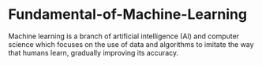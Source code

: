 # Fundamental-of-Machine-Learning
Machine learning is a branch of artificial intelligence (AI) and computer science which focuses on the use of data and algorithms to imitate the way that humans learn, gradually improving its accuracy.
